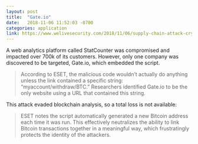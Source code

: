 ```yaml
---
layout: post
title:  "Gate.io"
date:   2018-11-06 11:52:03 -0700
categories: application
link: https://www.welivesecurity.com/2018/11/06/supply-chain-attack-cryptocurrency-exchange-gate-io/
---
```

A web analytics platform called StatCounter was compromised and impacted over 700k of its customers. However, only one company was discovered to be targeted, Gate.io, which embedded the script.

> According to ESET, the malicious code wouldn’t actually do anything unless the link contained a specific string: “myaccount/withdraw/BTC.” Researchers identified Gate.io to be the only website using a URL that contained this string.

This attack evaded blockchain analysis, so a total loss is not available:

> ESET notes the script automatically generated a new Bitcoin address each time it was run. This effectively neutralizes the ability to link Bitcoin transactions together in a meaningful way, which frustratingly protects the identity of the attackers.
